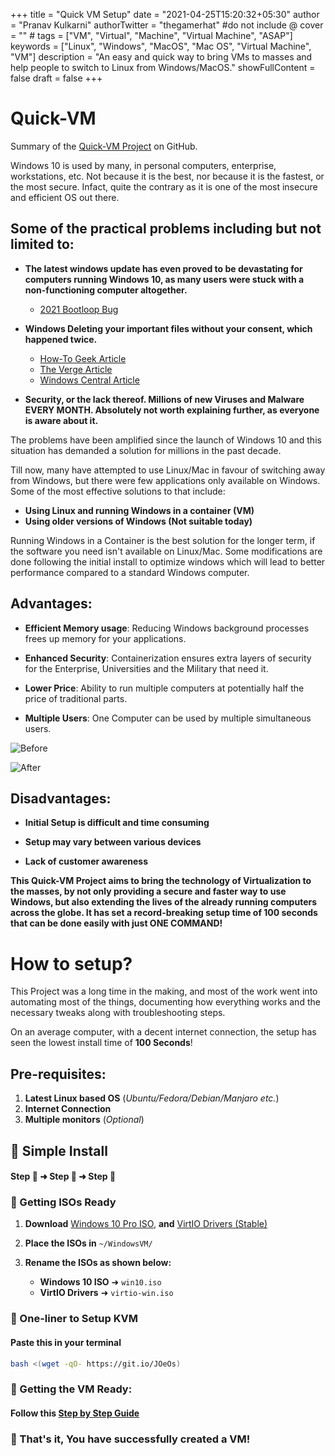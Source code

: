 +++
title = "Quick VM Setup"
date = "2021-04-25T15:20:32+05:30"
author = "Pranav Kulkarni"
authorTwitter = "thegamerhat" #do not include @
cover = "" #
tags = ["VM", "Virtual", "Machine", "Virtual Machine", "ASAP"]
keywords = ["Linux", "Windows", "MacOS", "Mac OS", "Virtual Machine", "VM"]
description = "An easy and quick way to bring VMs to masses and help people to switch to Linux from Windows/MacOS."
showFullContent = false
draft = false
+++


# Quick-VM

Summary of the [Quick-VM Project](https://github.com/thegamerhat/quick-vm) on GitHub.

Windows 10 is used by many, in personal computers, enterprise, workstations, etc. Not because it is the best, nor because it is the fastest, or the most secure. Infact, quite the contrary as it is one of the most insecure and efficient OS out there.

## **Some of the practical problems including but not limited to:**

- **The latest windows update has even proved to be devastating for computers running Windows 10, as many users were stuck with a non-functioning computer altogether.**
    - [2021 Bootloop Bug](https://www.windowslatest.com/2021/04/21/april-2021-patch-is-now-causing-trouble-for-more-windows-10-users/)

- **Windows Deleting your important files without your consent, which happened twice.**
    - [How-To Geek Article](https://www.howtogeek.com/658194/windows-10s-new-update-is-deleting-peoples-files-again)
    - [The Verge Article](https://www.theverge.com/2018/10/6/17944966/microsoft-windows-10-october-2018-update-documents-deleted-issues-windows-update-paused)
    - [Windows Central Article](https://www.windowscentral.com/windows-10-october-2018-update-seems-be-deleting-users-data)

- **Security, or the lack thereof. **Millions of new Viruses and Malware EVERY MONTH**. Absolutely not worth explaining further, as everyone is aware about it.**

The problems have been amplified since the launch of Windows 10 and this situation has demanded a solution for millions in the past decade.

Till now, many have attempted to use Linux/Mac in favour of switching away from Windows, but there were few applications only available on Windows. 
Some of the most effective solutions to that include:

  - **Using Linux and running Windows in a container (VM)**
  - **Using older versions of Windows (Not suitable today)**

Running Windows in a Container is the best solution for the longer term, if the software you need isn't available on Linux/Mac. Some modifications are done following the initial install to optimize windows which will lead to better performance compared to a standard Windows computer.

## Advantages:

  - **Efficient Memory usage**: Reducing Windows background processes frees up memory for your applications.

  - **Enhanced Security**: Containerization ensures extra layers of security for the Enterprise, Universities and the Military that need it.

  - **Lower Price**: Ability to run multiple computers at potentially half the price of traditional parts.

  - **Multiple Users**: One Computer can be used by multiple simultaneous users.

![Before](https://raw.githubusercontent.com/thegamerhat/cybrdise-blog-hugo/master/content/posts/images/quickvm1.png)

![After](https://raw.githubusercontent.com/thegamerhat/cybrdise-blog-hugo/master/content/posts/images/quickvm2.png)


## Disadvantages:

  - **Initial Setup is difficult and time consuming**

  - **Setup may vary between various devices** 

  - **Lack of customer awareness**

**This Quick-VM Project aims to bring the technology of Virtualization to the masses, by not only providing a secure and faster way to use Windows, but also extending the lives of the already running computers across the globe. It has set a record-breaking setup time of 100 seconds that can be done easily with just ONE COMMAND!**

# How to setup?

This Project was a long time in the making, and most of the work went into automating most of the things, documenting how everything works and the necessary tweaks along with troubleshooting steps.

On an average computer, with a decent internet connection, the setup has seen the lowest install time of **100 Seconds**!

## Pre-requisites:

1. **Latest Linux based OS** (_Ubuntu/Fedora/Debian/Manjaro etc._)
2. **Internet Connection**
3. **Multiple monitors** (_Optional_)


## 🏅 Simple Install
#### Step 🥇 ➜ Step 🥈 ➜ Step 🥉

### 🥇 Getting ISOs Ready

1. **Download** [Windows 10 Pro ISO](https://www.microsoft.com/en-us/software-download/windows10ISO), **and** [VirtIO Drivers (Stable)](https://fedorapeople.org/groups/virt/virtio-win/direct-downloads/stable-virtio/virtio-win.iso)

2. **Place the ISOs in** `~/WindowsVM/`

3. **Rename the ISOs as shown below:**
    - **Windows 10 ISO** ➜ `win10.iso`
    - **VirtIO Drivers** ➜ `virtio-win.iso`


### 🥈 One-liner to Setup KVM

#### Paste this in your terminal

```bash
bash <(wget -qO- https://git.io/JOeOs)
 ```

### 🥉 Getting the VM Ready:

#### Follow this [Step by Step Guide](https://github.com/thegamerhat/quick-vm/blob/main/docs/installing-windows-vm.md)

### 🎉 That's it, You have successfully created a VM!
